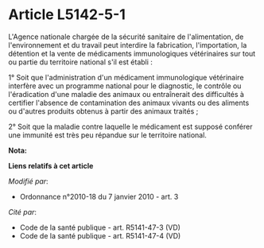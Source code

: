 # Article L5142-5-1

L'Agence nationale chargée de la sécurité sanitaire de l'alimentation, de l'environnement et du travail peut interdire la
fabrication, l'importation, la détention et la vente de médicaments immunologiques vétérinaires sur tout ou partie du
territoire national s'il est établi : 

1° Soit que l'administration d'un médicament immunologique vétérinaire interfère avec un programme national pour le
diagnostic, le contrôle ou l'éradication d'une maladie des animaux ou entraînerait des difficultés à certifier l'absence de
contamination des animaux vivants ou des aliments ou d'autres produits obtenus à partir des animaux traités ; 

2° Soit que la maladie contre laquelle le médicament est supposé conférer une immunité est très peu répandue sur le
territoire national.

**Nota:**



**Liens relatifs à cet article**

_Modifié par_:

  - Ordonnance n°2010-18 du 7 janvier 2010 - art. 3

_Cité par_:

  - Code de la santé publique - art. R5141-47-3 (VD)
  - Code de la santé publique - art. R5141-47-4 (VD)
